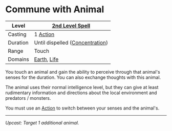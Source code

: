 # Commune with Animal

| Level    | [2nd Level Spell](2nd%20Level%20Spells.md)                                     |
| -------- | ------------------------------------------------------------------------------ |
| Casting  | 1 [Action](../../../../Game%20Procedures/Core%20Procedures/Action.md)          |
| Duration | Until dispelled ([Concentration](../../Concentration.md))                      |
| Range    | Touch                                                                          |
| Domains  | [Earth](../../Spell%20Domains/Earth.md), [Life](../../Spell%20Domains/Life.md) |

You touch an animal and gain the ability to perceive through that animal's senses for the duration. You can also exchange thoughts with this animal.

The animal uses their normal intelligence level, but they can give at least rudimentary information and directions about the local environment and predators / monsters.

You must use an [Action](../../../../Game%20Procedures/Core%20Procedures/Action.md) to switch between your senses and the animal's.

---
*Upcast: Target 1 additional animal.*
